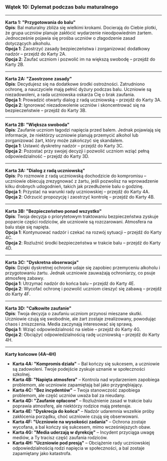﻿


### **Wątek 10: Dylemat podczas balu maturalnego**

----------

**Karta 1: "Przygotowania do balu"**  
**Opis**: Bal maturalny zbliża się wielkimi krokami. Docierają do Ciebie plotki, że grupa uczniów planuje zakłócić wydarzenie nieodpowiednim żartem. Jednocześnie pojawia się prośba uczniów o złagodzenie zasad dotyczących alkoholu.  
**Opcja 1**: Zaostrzyć zasady bezpieczeństwa i zorganizować dodatkowy nadzór – przejdź do Karty 2A.  
**Opcja 2**: Zaufać uczniom i pozwolić im na większą swobodę – przejdź do Karty 2B.

----------

**Karta 2A: "Zaostrzone zasady"**  
**Opis**: Decydujesz się na dodatkowe środki ostrożności. Zatrudniono ochronę, a nauczyciele mają pełnić dyżury podczas balu. Uczniowie są niezadowoleni, a rada uczniowska oskarża Cię o brak zaufania.  
**Opcja 1**: Prowadzić otwarty dialog z radą uczniowską – przejdź do Karty 3A.  
**Opcja 2**: Ignorować niezadowolenie uczniów i skoncentrować się na bezpieczeństwie – przejdź do Karty 3B.

----------

**Karta 2B: "Większa swoboda"**  
**Opis**: Zaufanie uczniom łagodzi napięcia przed balem. Jednak pojawiają się informacje, że niektórzy uczniowie planują przemycić alkohol lub zorganizować żart, który może zakończyć się skandalem.  
**Opcja 1**: Ustawić dyskretny nadzór – przejdź do Karty 3C.  
**Opcja 2**: Pozostać przy swojej decyzji i pozwolić uczniom wziąć pełną odpowiedzialność – przejdź do Karty 3D.

----------

**Karta 3A: "Dialog z radą uczniowską"**  
**Opis**: Po rozmowie z radą uczniowską dochodzicie do kompromisu – uczniowie obiecują zrezygnować z żartu, jeśli pozwolisz na wprowadzenie kilku drobnych udogodnień, takich jak przedłużenie balu o godzinę.  
**Opcja 1**: Przystać na warunki rady uczniowskiej – przejdź do Karty 4A.  
**Opcja 2**: Odrzucić propozycję i zaostrzyć kontrolę – przejdź do Karty 4B.

----------

**Karta 3B: "Bezpieczeństwo ponad wszystko"**  
**Opis**: Twoja decyzja o priorytetowym traktowaniu bezpieczeństwa zyskuje poparcie części rodziców, ale uczniowie są rozczarowani. Atmosfera na balu staje się napięta.  
**Opcja 1**: Kontynuować nadzór i czekać na rozwój sytuacji – przejdź do Karty 4C.  
**Opcja 2**: Rozluźnić środki bezpieczeństwa w trakcie balu – przejdź do Karty 4D.

----------

**Karta 3C: "Dyskretna obserwacja"**  
**Opis**: Dzięki dyskretnej ochronie udaje się zapobiec przemyceniu alkoholu i przygotowaniu żartu. Jednak uczniowie zauważają ochroniarzy, co psuje atmosferę zabawy.  
**Opcja 1**: Utrzymać nadzór do końca balu – przejdź do Karty 4E.  
**Opcja 2**: Wycofać ochronę i pozwolić uczniom cieszyć się zabawą – przejdź do Karty 4F.

----------

**Karta 3D: "Całkowite zaufanie"**  
**Opis**: Twoja decyzja o zaufaniu uczniom przynosi mieszane skutki. Uczniowie czują się swobodnie, ale żart zostaje zrealizowany, powodując chaos i zniszczenia. Media zaczynają interesować się sprawą.  
**Opcja 1**: Wziąć odpowiedzialność na siebie – przejdź do Karty 4G.  
**Opcja 2**: Obciążyć odpowiedzialnością radę uczniowską – przejdź do Karty 4H.

----------

**Karty końcowe (4A–4H)**

-   **Karta 4A: "Kompromis działa"** – Bal kończy się sukcesem, a uczniowie są zadowoleni. Twoje podejście zyskuje uznanie w społeczności szkolnej.
-   **Karta 4B: "Napięta atmosfera"** – Kontrola nad wydarzeniem zapobiega problemom, ale uczniowie zapamiętają bal jako przygnębiający.
-   **Karta 4C: "Bez incydentów"** – Twoja stanowczość zapobiega problemom, ale część uczniów uważa bal za nieudany.
-   **Karta 4D: "Zaufanie opłacone"** – Rozluźnienie zasad w trakcie balu poprawia atmosferę, ale niektórzy rodzice mają pretensje.
-   **Karta 4E: "Dyskrecja do końca"** – Nadzór udaremnia wszelkie próby zakłócenia porządku, choć uczniowie czują się obserwowani.
-   **Karta 4F: "Uczniowie na wysokości zadania"** – Ochrona zostaje wycofana, a bal kończy się sukcesem, mimo wcześniejszych obaw.
-   **Karta 4G: "Media uderzają w dyrekcję"** – Incydent przyciąga uwagę mediów, a Ty tracisz część zaufania rodziców.
-   **Karta 4H: "Uczniowie pod presją"** – Obciążenie rady uczniowskiej odpowiedzialnością rodzi napięcia w społeczności, a bal zostaje zapamiętany jako katastrofa.
